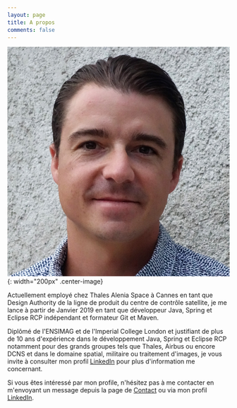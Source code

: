 ```yaml
---
layout: page
title: A propos
comments: false
---
```


![Photo profil](./assets/images/profile.jpg "Photo profil"){: width="200px" .center-image}

Actuellement employé chez Thales Alenia Space à Cannes en tant que Design Authority de la ligne de produit du centre de contrôle satellite, je me lance à partir de Janvier 2019 en tant que développeur Java, Spring et Eclipse RCP indépendant et formateur Git et Maven.

Diplômé de l'ENSIMAG et de l'Imperial College London et justifiant de plus de 10 ans d'expérience dans le développement Java, Spring et Eclipse RCP notamment pour des grands groupes tels que Thales, Airbus ou encore DCNS et dans le domaine spatial, militaire ou traitement d'images, je vous invite à consulter mon profil <a href="http://www.linkedin.com/in/FabriceFontenoy" target="_blank">LinkedIn</a> pour plus d'information me concernant.

Si vous êtes intéressé par mon profile, n'hésitez pas à me contacter en m'envoyant un message depuis la page de <a href="contact.html" target="_blank">Contact</a> ou via mon profil <a href="http://www.linkedin.com/in/FabriceFontenoy" target="_blank">LinkedIn</a>.

